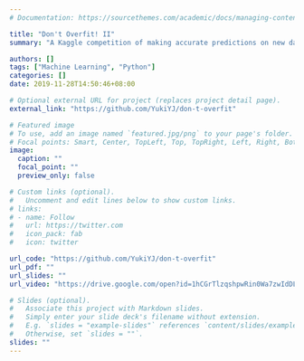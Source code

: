 ```yaml
---
# Documentation: https://sourcethemes.com/academic/docs/managing-content/

title: "Don't Overfit! II"
summary: "A Kaggle competition of making accurate predictions on new data by building models with 250 training samples to ensure not to overfit.\nProgramming Language: Python\nRanking on Leaderboard: No. 57"

authors: []
tags: ["Machine Learning", "Python"]
categories: []
date: 2019-11-28T14:50:46+08:00

# Optional external URL for project (replaces project detail page).
external_link: "https://github.com/YukiYJ/don-t-overfit"

# Featured image
# To use, add an image named `featured.jpg/png` to your page's folder.
# Focal points: Smart, Center, TopLeft, Top, TopRight, Left, Right, BottomLeft, Bottom, BottomRight.
image:
  caption: ""
  focal_point: ""
  preview_only: false

# Custom links (optional).
#   Uncomment and edit lines below to show custom links.
# links:
# - name: Follow
#   url: https://twitter.com
#   icon_pack: fab
#   icon: twitter

url_code: "https://github.com/YukiYJ/don-t-overfit"
url_pdf: ""
url_slides: ""
url_video: "https://drive.google.com/open?id=1hCGrTlzqshpwRin0Wa7zwIdDLLqUW4el"

# Slides (optional).
#   Associate this project with Markdown slides.
#   Simply enter your slide deck's filename without extension.
#   E.g. `slides = "example-slides"` references `content/slides/example-slides.md`.
#   Otherwise, set `slides = ""`.
slides: ""
---
```

